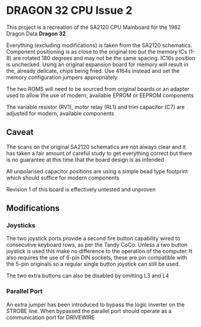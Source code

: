 # DRAGON 32 CPU Issue 2 #

This project is a recreation of the SA2120 CPU Mainboard 
for the 1982 Dragon Data **Dragon 32**

Everything (excluding modifications) is taken from the SA2120
schematics. Component positioning is as close to the original
too *but* the memory ICs (1-8) are rotated 180 degrees and may 
not be the same spacing. IC16s position is unchecked. Using an
original expansion board for memory will result in the, already
delicate, chips being fried. Use 4164s instead and set the
memory configuration jumpers appropriately

The two ROMS will need to be sourced from original boards or an
adapter used to allow the use of modern, available EPROM or EEPROM
components

The variable resistor (RV1), motor relay (RL1) and trim capacitor
(C7) are adjusted for modern, available components

## Caveat ##

The scans on the original SA2120 schematics are not always clear
and it has taken a fair amount of careful study to get everything
correct but there is no guarantee at this time that the board 
design is as intended

All unpolarised capacitor positions are using a simple bead type
footprint which should suffice for modern components

Revision 1 of this board is effectively untested and unproven

## Modifications ##
### Joysticks ###

The two joystick ports provide a second fire button capability
wired to consecutive keyboard rows, as per the Tandy CoCo. 
Unless a two button joystick is used this make no difference to
the operation of the computer. It also requires the use of 6-pin 
DIN sockets, these are pin compatible with the 5-pin originals
so a regular single button joystick can still be used.

The two extra buttons can also be disabled by omitting L3 and L4

### Parallel Port ###

An extra jumper has been introduced to bypass the logic inverter
on the STROBE line. When bypassed the parallel port should 
operate as a communication port for DRIVEWIRE
